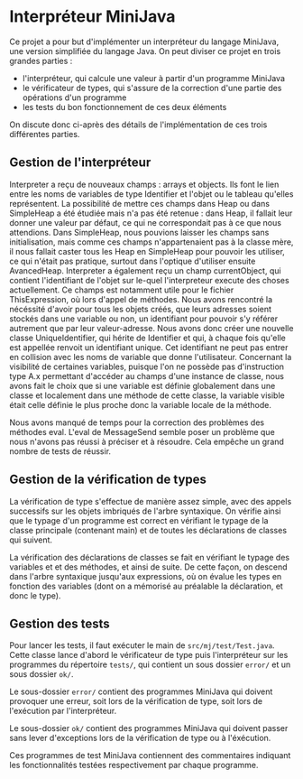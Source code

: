 # Interpréteur MiniJava

Ce projet a pour but d'implémenter un interpréteur du langage MiniJava, une version simplifiée du langage Java.
On peut diviser ce projet en trois grandes parties :
* l'interpréteur, qui calcule une valeur à partir d'un programme MiniJava
* le vérificateur de types, qui s'assure de la correction d'une partie des opérations d'un programme
* les tests du bon fonctionnement de ces deux éléments

On discute donc ci-après des détails de l'implémentation de ces trois différentes parties.

## Gestion de l'interpréteur

Interpreter a reçu de nouveaux champs : arrays et objects.
Ils font le lien entre les noms de variables de type Identifier et l'objet ou le tableau qu'elles représentent.
La possibilité de mettre ces champs dans Heap ou dans SimpleHeap a été étudiée mais n'a pas été retenue : dans Heap, il fallait leur donner une valeur par défaut, ce qui ne correspondait pas à ce que nous attendions.
Dans SimpleHeap, nous pouvions laisser les champs sans initialisation, mais comme ces champs n'appartenaient pas à la classe mère, il nous fallait caster tous les Heap en SimpleHeap pour pouvoir les utiliser, ce qui n'était pas pratique, surtout dans l'optique d'utiliser ensuite AvancedHeap.
Interpreter a également reçu un champ currentObject, qui contient l'identifiant de l'objet sur le-quel l'interpreteur execute des choses actuellement.
Ce champs est notamment utile pour le fichier ThisExpression, où lors d'appel de méthodes.
Nous avons rencontré la nécéssité d'avoir pour tous les objets créés, que leurs adresses soient stockés dans une variable ou non, un identifiant pour pouvoir s'y référer autrement que par leur valeur-adresse.
Nous avons donc créer une nouvelle classe UniqueIdentifier, qui hérite de Identifier et qui, à chaque fois qu'elle est appellée renvoit un identifiant unique.
Cet identifiant ne peut pas entrer en collision avec les noms de variable que donne l'utilisateur.
Concernant la visibilité de certaines variables, puisque l'on ne possède pas d'instruction type A.x permettant d'accéder au champs d'une instance de classe, nous avons fait le choix que si une variable est définie globalement dans une classe et localement dans une méthode de cette classe, la variable visible était celle définie le plus proche donc la variable locale de la méthode.

Nous avons manqué de temps pour la correction des problèmes des méthodes eval. L'eval de MessageSend semble poser un problème que nous n'avons pas réussi à préciser et à résoudre. Cela empêche un grand nombre de tests de réussir.

## Gestion de la vérification de types

La vérification de type s'effectue de manière assez simple, avec des appels successifs sur les objets imbriqués de l'arbre syntaxique.
On vérifie ainsi que le typage d'un programme est correct en vérifiant le typage de la classe principale (contenant main) et de toutes les déclarations de classes qui suivent.

La vérification des déclarations de classes se fait en vérifiant le typage des variables et et des méthodes, et ainsi de suite.
De cette façon, on descend dans l'arbre syntaxique jusqu'aux expressions, où on évalue les types en fonction des variables (dont on a mémorisé au préalable la déclaration, et donc le type).

## Gestion des tests

Pour lancer les tests, il faut exécuter le main de `src/mj/test/Test.java`.
Cette classe lance d'abord le vérificateur de type puis l'interpréteur sur les programmes du répertoire `tests/`, qui contient un sous dossier `error/` et un sous dossier `ok/`.

Le sous-dossier `error/` contient des programmes MiniJava qui doivent provoquer une erreur, soit lors de la vérification de type, soit lors de l'exécution par l'interpréteur.

Le sous-dossier `ok/` contient des programmes MiniJava qui doivent passer sans lever d'exceptions lors de la vérification de type ou à l'éxécution.

Ces programmes de test MiniJava contiennent des commentaires indiquant les fonctionnalités testées respectivement par chaque programme.
